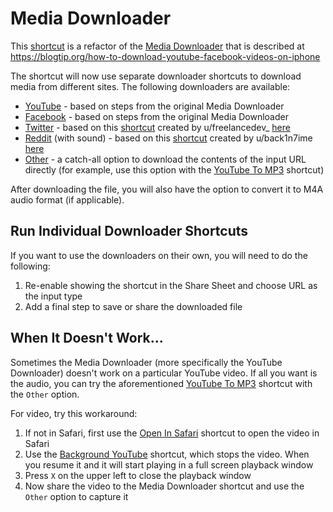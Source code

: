 # Media Downloader

This [shortcut](Media%20Downloader.shortcut) is a refactor of the [Media Downloader](https://www.icloud.com/shortcuts/00d0076176854dc083c2067e30bd543f) that is described at https://blogtip.org/how-to-download-youtube-facebook-videos-on-iphone

The shortcut will now use separate downloader shortcuts to download media from different sites.  The following downloaders are available:

- [YouTube](YouTube%20Downloader.shortcut) - based on steps from the original Media Downloader
- [Facebook](Facebook%20Downloader.shortcut) - based on steps from the original Media Downloader
- [Twitter](Twitter%20Downloader.shortcut) - based on this [shortcut](https://www.icloud.com/shortcuts/e5f06ab2d11c4837adc40944900f6ca8) created by u/freelancedev_ [here](https://www.reddit.com/r/shortcuts/comments/9o0qxb/twitter_video_downloader_v15/)
- [Reddit](Reddit%20Downloader.shortcut) (with sound) - based on this [shortcut](https://www.icloud.com/shortcuts/95bf85ad02214cd98dd746b3c2d2d4dd) created by u/back1n7ime [here](https://www.reddit.com/r/shortcuts/comments/9nokci/download_reddit_videos_with_sound/)
- [Other](Content%20Downloader.shortcut) - a catch-all option to download the contents of the input URL directly (for example, use this option with the [YouTube To MP3](../YouTube%20To%20MP3) shortcut)

After downloading the file, you will also have the option to convert it to M4A audio format (if applicable).

## Run Individual Downloader Shortcuts

If you want to use the downloaders on their own, you will need to do the following:

1. Re-enable showing the shortcut in the Share Sheet and choose URL as the input type
2. Add a final step to save or share the downloaded file

## When It Doesn't Work...

Sometimes the Media Downloader (more specifically the YouTube Downloader) doesn't work on a particular YouTube video.  If all you want is the audio, you can try the aforementioned [YouTube To MP3](../YouTube%20To%20MP3) shortcut with the `Other` option.

For video, try this workaround:

1. If not in Safari, first use the [Open In Safari](../Miscellaneous/Open%20In%20Safari.shortcut) shortcut to open the video in Safari
2. Use the [Background YouTube](../Miscellaneous/Background%20YouTube.shortcut) shortcut, which stops the video.  When you resume it and it will start playing in a full screen playback window
3. Press `X` on the upper left to close the playback window
4. Now share the video to the Media Downloader shortcut and use the `Other` option to capture it
